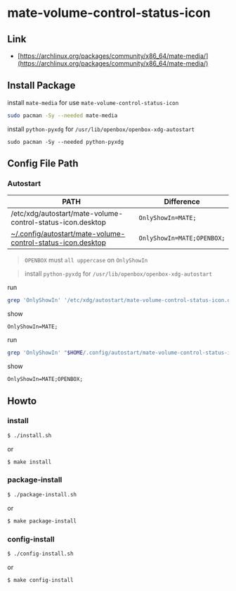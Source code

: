 
# mate-volume-control-status-icon

## Link

* [https://archlinux.org/packages/community/x86_64/mate-media/](https://archlinux.org/packages/community/x86_64/mate-media/)


## Install Package

install `mate-media` for use `mate-volume-control-status-icon`

``` sh
sudo pacman -Sy --needed mate-media
```

install `python-pyxdg` for `/usr/lib/openbox/openbox-xdg-autostart`

```
sudo pacman -Sy --needed python-pyxdg
```

## Config File Path

### Autostart

| PATH | Difference |
| --- | --- |
| /etc/xdg/autostart/mate-volume-control-status-icon.desktop | `OnlyShowIn=MATE;` |
| [~/.config/autostart/mate-volume-control-status-icon.desktop](config/mate-volume-control-status-icon/autostart/mate-volume-control-status-icon.desktop) | `OnlyShowIn=MATE;OPENBOX;` |

> `OPENBOX` must `all uppercase` on `OnlyShowIn`

> install `python-pyxdg` for `/usr/lib/openbox/openbox-xdg-autostart`

run

``` sh
grep 'OnlyShowIn' '/etc/xdg/autostart/mate-volume-control-status-icon.desktop'
```

show

```
OnlyShowIn=MATE;
```

run

``` sh
grep 'OnlyShowIn' "$HOME/.config/autostart/mate-volume-control-status-icon.desktop"
```

show

```
OnlyShowIn=MATE;OPENBOX;
```

## Howto


### install

``` sh
$ ./install.sh
```

or

``` sh
$ make install
```


### package-install

``` sh
$ ./package-install.sh
```

or

``` sh
$ make package-install
```


### config-install

``` sh
$ ./config-install.sh
```

or

``` sh
$ make config-install
```
